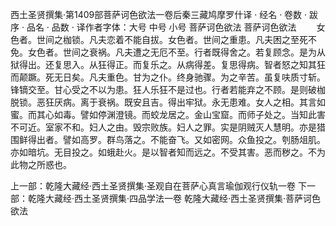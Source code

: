 西土圣贤撰集·第1409部菩萨诃色欲法一卷后秦三藏鸠摩罗什译
· 经名 · 卷数 · 跋序
· 品名 · 品数 · 译作者字体：大号 中号 小号
菩萨诃色欲法
菩萨诃色欲法
　　女色者。世间之枷锁。凡夫恋着不能自拔。女色者。世间之重患。凡夫困之至死不免。女色者。世间之衰祸。凡夫遭之无厄不至。行者既得舍之。若复顾念。是为从狱得出。还复思入。从狂得正。而复乐之。从病得差。复思得病。智者怒之知其狂而颠蹶。死无日矣。凡夫重色。甘为之仆。终身驰骤。为之辛苦。虽复呋质寸斩。锋镝交至。甘心受之不以为患。狂人乐狂不是过也。行者若能弃之不顾。是则破枷脱锁。恶狂厌病。离于衰祸。既安且吉。得出牢狱。永无患难。女人之相。其言如蜜。而其心如毒。譬如停渊澄镜。而蛟龙居之。金山宝窟。而师子处之。当知此害不可近。室家不和。妇人之由。毁宗败族。妇人之罪。实是阴贼灭人慧明。亦是猎围鲜得出者。譬如高罗。群鸟落之。不能奋飞。又如密网。众鱼投之。刳肠俎肌。亦如暗坑。无目投之。如蛾赴火。是以智者知而远之。不受其害。恶而秽之。不为此物之所惑也。

上一部：乾隆大藏经·西土圣贤撰集·圣观自在菩萨心真言瑜伽观行仪轨一卷
下一部：乾隆大藏经·西土圣贤撰集·四品学法一卷
乾隆大藏经·西土圣贤撰集·菩萨诃色欲法